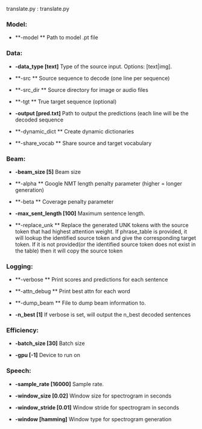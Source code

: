 <!--- This file was automatically generated. Do not modify it manually but use the docs/options/generate.sh script instead. -->

translate.py
:
translate.py

### **Model**:
* **-model ** 
Path to model .pt file

### **Data**:
* **-data_type [text]** 
Type of the source input. Options: [text|img].

* **-src ** 
Source sequence to decode (one line per sequence)

* **-src_dir ** 
Source directory for image or audio files

* **-tgt ** 
True target sequence (optional)

* **-output [pred.txt]** 
Path to output the predictions (each line will be the decoded sequence

* **-dynamic_dict ** 
Create dynamic dictionaries

* **-share_vocab ** 
Share source and target vocabulary

### **Beam**:
* **-beam_size [5]** 
Beam size

* **-alpha ** 
Google NMT length penalty parameter (higher = longer generation)

* **-beta ** 
Coverage penalty parameter

* **-max_sent_length [100]** 
Maximum sentence length.

* **-replace_unk ** 
Replace the generated UNK tokens with the source token that had highest
attention weight. If phrase_table is provided, it will lookup the identified
source token and give the corresponding target token. If it is not provided(or
the identified source token does not exist in the table) then it will copy the
source token

### **Logging**:
* **-verbose ** 
Print scores and predictions for each sentence

* **-attn_debug ** 
Print best attn for each word

* **-dump_beam ** 
File to dump beam information to.

* **-n_best [1]** 
If verbose is set, will output the n_best decoded sentences

### **Efficiency**:
* **-batch_size [30]** 
Batch size

* **-gpu [-1]** 
Device to run on

### **Speech**:
* **-sample_rate [16000]** 
Sample rate.

* **-window_size [0.02]** 
Window size for spectrogram in seconds

* **-window_stride [0.01]** 
Window stride for spectrogram in seconds

* **-window [hamming]** 
Window type for spectrogram generation
